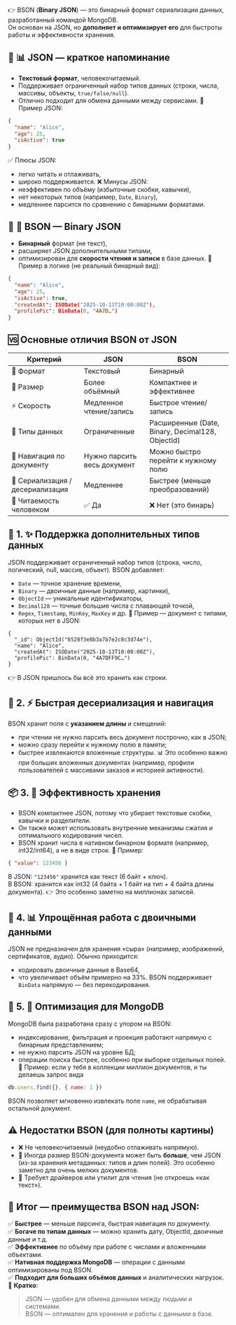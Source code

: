 👉 BSON (**Binary JSON**) — это бинарный формат сериализации данных, разработанный командой MongoDB.  
Он основан на JSON, но **дополняет и оптимизирует его** для быстроты работы и эффективности хранения.
## 🧾 📊 JSON — краткое напоминание
- **Текстовый формат**, человекочитаемый.
- Поддерживает ограниченный набор типов данных (строки, числа, массивы, объекты, `true/false/null`).
- Отлично подходит для обмена данными между сервисами.
📂 Пример JSON:
```json
{
  "name": "Alice",
  "age": 25,
  "isActive": true
}
```
✅ Плюсы JSON:
- легко читать и отлаживать,
- широко поддерживается.
❌ Минусы JSON:
- неэффективен по объёму (избыточные скобки, кавычки),
- нет некоторых типов (например, `Date`, `Binary`),
- медленнее парсится по сравнению с бинарными форматами.
## 🧮 🧱 BSON — Binary JSON
- **Бинарный** формат (не текст),
- расширяет JSON дополнительными типами,
- оптимизирован для **скорости чтения и записи** в базе данных.
📂 Пример в логике (не реальный бинарный вид):
```json
{
  "name": "Alice",
  "age": 25,
  "isActive": true,
  "createdAt": ISODate("2025-10-13T10:00:00Z"),
  "profilePic": BinData(0, "4A7D…")
}
```
## 🆚 Основные отличия BSON от JSON

|Критерий|JSON|BSON|
|---|---|---|
|📄 Формат|Текстовый|Бинарный|
|📏 Размер|Более объёмный|Компактнее и эффективнее|
|⚡ Скорость|Медленное чтение/запись|Быстрое чтение/запись|
|🧮 Типы данных|Ограниченные|Расширенные (Date, Binary, Decimal128, ObjectId)|
|🧭 Навигация по документу|Нужно парсить весь документ|Можно быстро перейти к нужному полю|
|🧰 Сериализация / десериализация|Медленнее|Быстрее (меньше преобразований)|
|🧾 Читаемость человеком|✅ Да|❌ Нет (это бинарь)|
## 🧪 1. ✨ **Поддержка дополнительных типов данных**
JSON поддерживает ограниченный набор типов (строка, число, логический, null, массив, объект).
BSON добавляет:
- `Date` — точное хранение времени,
- `Binary` — двоичные данные (например, картинки),
- `ObjectId` — уникальные идентификаторы,
- `Decimal128` — точные большие числа с плавающей точкой,
- `Regex`, `Timestamp`, `MinKey`, `MaxKey` и др.
📌 Пример — документ с типами, которых нет в JSON:
```bson
{
  "_id": ObjectId("6528f3e8b3a7b7e2c8c3d74e"),
  "name": "Alice",
  "createdAt": ISODate("2025-10-13T10:00:00Z"),
  "profilePic": BinData(0, "4A7DFF9C…")
}
```
👉 В JSON пришлось бы всё это хранить как строки.
## 🧭 2. ⚡ Быстрая десериализация и навигация
BSON хранит поля с **указанием длины** и смещений:
- при чтении не нужно парсить весь документ построчно, как в JSON;
- можно сразу перейти к нужному полю в памяти;
- быстрее извлекаются вложенные структуры.
📊 Это особенно важно при больших вложенных документах (например, профили пользователей с массивами заказов и историей активности).
## 📦 3. 📏 Эффективность хранения
- BSON компактнее JSON, потому что убирает текстовые скобки, кавычки и разделители.
- Он также может использовать внутренние механизмы сжатия и оптимального кодирования чисел.
- BSON хранит числа в нативном бинарном формате (например, int32/int64), а не в виде строк.
📌 Пример:
```json
{ "value": 123456 }
```
В JSON: `"123456"` хранится как текст (6 байт + ключ).  
В BSON: хранится как int32 (4 байта + 1 байт на тип + 4 байта длины документа).
👉 Это особенно заметно на миллионах записей.
## 🧰 4. 📊 Упрощённая работа с двоичными данными
JSON не предназначен для хранения «сыра» (например, изображений, сертификатов, аудио). Обычно приходится:
- кодировать двоичные данные в Base64,
- что увеличивает объём примерно на 33%.
BSON поддерживает `BinData` напрямую — без перекодирования.
## 🧭 5. 🧭 Оптимизация для MongoDB
MongoDB была разработана сразу с упором на BSON:
- индексирование, фильтрация и проекция работают напрямую с бинарным представлением;
- не нужно парсить JSON на уровне БД;
- операции поиска быстрее, особенно при выборке отдельных полей.
📌 Пример: если у тебя в коллекции миллион документов, и ты делаешь запрос вида
```javascript
db.users.find({}, { name: 1 })
```
BSON позволяет мгновенно извлекать поле `name`, не обрабатывая остальной документ.
## ⚠️ Недостатки BSON (для полноты картины)
- ❌ Не человекочитаемый (неудобно отлаживать напрямую).
- 📏 Иногда размер BSON-документа может быть **больше**, чем JSON (из-за хранения метаданных: типов и длин полей). Это особенно заметно для очень мелких документов.
- 🧰 Требует драйверов или утилит для чтения (не откроешь «как текст»).
## 🏁 Итог — преимущества BSON над JSON:
✅ **Быстрее** — меньше парсинга, быстрая навигация по документу.  
✅ **Богаче по типам данных** — можно хранить дату, ObjectId, двоичные данные и т.д.  
✅ **Эффективнее** по объёму при работе с числами и вложенными объектами.  
✅ **Нативная поддержка MongoDB** — операции с данными оптимизированы под BSON.  
✅ **Подходит для больших объёмов данных** и аналитических нагрузок.
📌 **Кратко**:
> JSON — удобен для обмена данными между людьми и системами.  
> BSON — оптимален для хранения и работы с данными в базе.